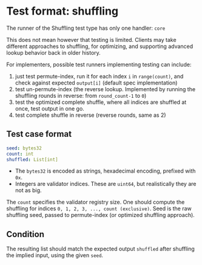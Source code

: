 # Test format: shuffling

The runner of the Shuffling test type has only one handler: `core`

This does not mean however that testing is limited.
Clients may take different approaches to shuffling, for optimizing,
 and supporting advanced lookup behavior back in older history.

For implementers, possible test runners implementing testing can include:
1) just test permute-index, run it for each index `i` in `range(count)`, and check against expected `output[i]` (default spec implementation)
2) test un-permute-index (the reverse lookup. Implemented by running the shuffling rounds in reverse: from `round_count-1` to `0`)
3) test the optimized complete shuffle, where all indices are shuffled at once, test output in one go.
4) test complete shuffle in reverse (reverse rounds, same as 2)

## Test case format

```yaml
seed: bytes32
count: int
shuffled: List[int]
```

- The `bytes32` is encoded as strings, hexadecimal encoding, prefixed with `0x`.
- Integers are validator indices. These are `uint64`, but realistically they are not as big.

The `count` specifies the validator registry size. One should compute the shuffling for indices `0, 1, 2, 3, ..., count (exclusive)`.
Seed is the raw shuffling seed, passed to permute-index (or optimized shuffling approach). 

## Condition

The resulting list should match the expected output `shuffled` after shuffling the implied input, using the given `seed`.

